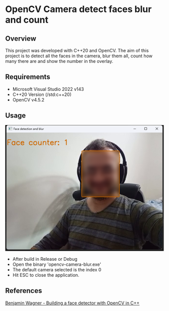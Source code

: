 # OpenCV Camera detect faces blur and count

## Overview
This project was developed with C++20 and OpenCV. The aim of this project is to detect all the faces in the camera, blur them all, count how many there are and show the number in the overlay.

## Requirements

- Microsoft Visual Studio 2022 v143
- C++20 Version (/std:c++20)
- OpenCV v4.5.2

## Usage

![usage](https://github.com/ronymarcolino/opencv-camera-blur-face/blob/main/img/screenshot.png?raw=true)

- After build in Release or Debug
- Open the binary 'opencv-camera-blur.exe'
- The default camera selected is the index 0
- Hit ESC to close the application.

## References
[Benjamin Wagner - Building a face detector with OpenCV in C++](https://medium.com/analytics-vidhya/building-a-face-detector-with-opencv-in-c-8814cd374ea1)